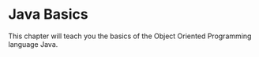 # Java Basics

This chapter will teach you the basics of the Object Oriented Programming
language Java.
